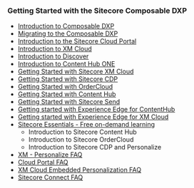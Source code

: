 ### Getting Started with the Sitecore Composable DXP

- [Introduction to Composable DXP](/learn/getting-started/introduction-to-composable-dxp)
- [Migrating to the Composable DXP](/learn/getting-started/migrating-to-the-sitecore-composable-dxp)
- [Introduction to the Sitecore Cloud Portal](https://doc.sitecore.com/portal/en/developers/sitecore-cloud-portal/introduction-to-the-sitecore-cloud-portal.html)
- [Introduction to XM Cloud](/learn/getting-started/xm-cloud-introduction)
- [Introduction to Discover](/learn/getting-started/discover-introduction)
- [Introduction to Content Hub ONE](/learn/getting-started/introduction-to-contenthub-one)
- [Getting Started with Sitecore XM Cloud](https://doc.sitecore.com/xmc/en/developers/xm-cloud/getting-started-with-xm-cloud.html)
- [Getting Started with Sitecore CDP](https://doc.sitecore.com/cdp/en/users/sitecore-cdp/introduction-to-sitecore-cdp.html)
- [Getting Started with OrderCloud](https://ordercloud.io/learn/getting-started/welcome-to-ordercloud)
- [Getting Started with Content Hub](https://doc.sitecore.com/ch/en/users/content-hub/get-started.html)
- [Getting Started with Sitecore Send](https://doc.sitecore.com/send/en/users/sitecore-send/getting-started-with-sitecore-send.html)
- [Getting started with Experience Edge for ContentHub](https://doc.sitecore.com/ch/en/users/content-hub/quickstart-guide.html)
- [Getting started with Experience Edge for XM Cloud](https://doc.sitecore.com/xmc/en/developers/xm-cloud/sitecore-experience-edge-for-xm.html)
- [Sitecore Essentials - Free on-demand learning](https://learning.sitecore.com/pathway/sitecore-essentials)
  - Introduction to Sitecore Content Hub
  - Introduction to Sitecore OrderCloud
  - Introduction to Sitecore CDP and Personalize
- [XM - Personalize FAQ](/learn/faq/xm-personalize)
- [Cloud Portal FAQ](/learn/faq/cloud-portal)
- [XM Cloud Embedded Personalization FAQ](/learn/faq/xm-cloud-embedded-personalization)
- [Sitecore Connect FAQ](/learn/faq/sitecore-connect)
